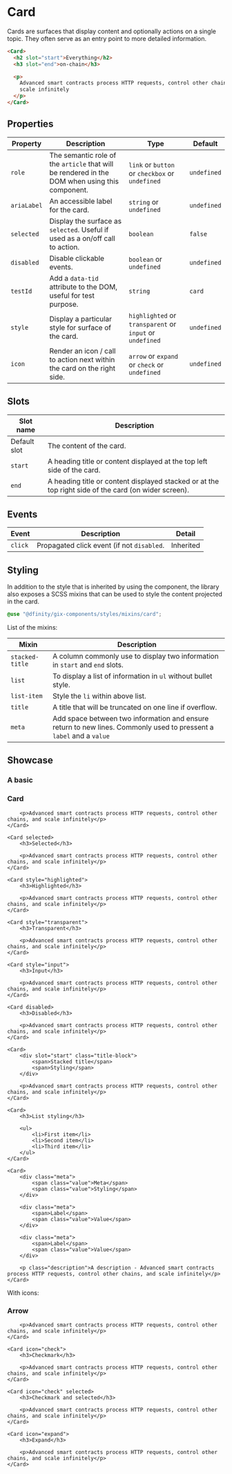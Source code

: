 <script lang="ts">
    import Card from "$lib/components/Card.svelte";
</script>

# Card

Cards are surfaces that display content and optionally actions on a single topic. They often serve as an entry point to more detailed information.

```html
<Card>
  <h2 slot="start">Everything</h2>
  <h3 slot="end">on-chain</h3>

  <p>
    Advanced smart contracts process HTTP requests, control other chains, and
    scale infinitely
  </p>
</Card>
```

## Properties

| Property    | Description                                                                                    | Type                                                     | Default     |
| ----------- | ---------------------------------------------------------------------------------------------- | -------------------------------------------------------- | ----------- |
| `role`      | The semantic role of the `article` that will be rendered in the DOM when using this component. | `link` or `button` or `checkbox` or `undefined`          | `undefined` |
| `ariaLabel` | An accessible label for the card.                                                              | `string` or `undefined`                                  | `undefined` |
| `selected`  | Display the surface as `selected`. Useful if used as a on/off call to action.                  | `boolean`                                                | `false`     |
| `disabled`  | Disable clickable events.                                                                      | `boolean` or `undefined`                                 | `undefined` |
| `testId`    | Add a `data-tid` attribute to the DOM, useful for test purpose.                                | `string`                                                 | `card`      |
| `style`     | Display a particular style for surface of the card.                                            | `highlighted` or `transparent` or `input` or `undefined` | `undefined` |
| `icon`      | Render an icon / call to action next within the card on the right side.                        | `arrow` or `expand` or `check` or `undefined`            | `undefined` |

## Slots

| Slot name    | Description                                                                                          |
| ------------ | ---------------------------------------------------------------------------------------------------- |
| Default slot | The content of the card.                                                                             |
| `start`      | A heading title or content displayed at the top left side of the card.                               |
| `end`        | A heading title or content displayed stacked or at the top right side of the card (on wider screen). |

## Events

| Event   | Description                                | Detail    |
| ------- | ------------------------------------------ | --------- |
| `click` | Propagated click event (if not `disabled`. | Inherited |

## Styling

In addition to the style that is inherited by using the component, the library also exposes a SCSS mixins that can be used to style the content projected in the card.

```scss
@use "@dfinity/gix-components/styles/mixins/card";
```

List of the mixins:

| Mixin           | Description                                                                                                         |
| --------------- | ------------------------------------------------------------------------------------------------------------------- |
| `stacked-title` | A column commonly use to display two information in `start` and `end` slots.                                        |
| `list`          | To display a list of information in `ul` without bullet style.                                                      |
| `list-item`     | Style the `li` within above list.                                                                                   |
| `title`         | A title that will be truncated on one line if overflow.                                                             |
| `meta`          | Add space between two information and ensure return to new lines. Commonly used to pressent a `label` and a `value` |

## Showcase

<div class="card-grid" style="margin-top: var(--padding)">
    <Card>
        <h3 slot="start">A basic</h3>
        <h3 slot="end">Card</h3>

        <p>Advanced smart contracts process HTTP requests, control other chains, and scale infinitely</p>
    </Card>

    <Card selected>
        <h3>Selected</h3>

        <p>Advanced smart contracts process HTTP requests, control other chains, and scale infinitely</p>
    </Card>

    <Card style="highlighted">
        <h3>Highlighted</h3>

        <p>Advanced smart contracts process HTTP requests, control other chains, and scale infinitely</p>
    </Card>

    <Card style="transparent">
        <h3>Transparent</h3>

        <p>Advanced smart contracts process HTTP requests, control other chains, and scale infinitely</p>
    </Card>

    <Card style="input">
        <h3>Input</h3>

        <p>Advanced smart contracts process HTTP requests, control other chains, and scale infinitely</p>
    </Card>

    <Card disabled>
        <h3>Disabled</h3>

        <p>Advanced smart contracts process HTTP requests, control other chains, and scale infinitely</p>
    </Card>

    <Card>
        <div slot="start" class="title-block">
            <span>Stacked title</span>
            <span>Styling</span>
        </div>

        <p>Advanced smart contracts process HTTP requests, control other chains, and scale infinitely</p>
    </Card>

    <Card>
        <h3>List styling</h3>

        <ul>
            <li>First item</li>
            <li>Second item</li>
            <li>Third item</li>
        </ul>
    </Card>

    <Card>
        <div class="meta">
            <span class="value">Meta</span>
            <span class="value">Styling</span>
        </div>

        <div class="meta">
            <span>Label</span>
            <span class="value">Value</span>
        </div>

        <div class="meta">
            <span>Label</span>
            <span class="value">Value</span>
        </div>

        <p class="description">A description - Advanced smart contracts process HTTP requests, control other chains, and scale infinitely</p>
    </Card>

</div>

<p style="padding: var(--padding-4x) 0 var(--padding);">With icons:</p>

<div class="card-grid" style="margin-top: var(--padding)">
    <Card icon="arrow">
        <h3>Arrow</h3>

        <p>Advanced smart contracts process HTTP requests, control other chains, and scale infinitely</p>
    </Card>

    <Card icon="check">
        <h3>Checkmark</h3>

        <p>Advanced smart contracts process HTTP requests, control other chains, and scale infinitely</p>
    </Card>

    <Card icon="check" selected>
        <h3>Checkmark and selected</h3>

        <p>Advanced smart contracts process HTTP requests, control other chains, and scale infinitely</p>
    </Card>

    <Card icon="expand">
        <h3>Expand</h3>

        <p>Advanced smart contracts process HTTP requests, control other chains, and scale infinitely</p>
    </Card>

</div>

<style lang="scss">
  @use "../../../../lib/styles/mixins/card";

  .title-block {
    @include card.stacked-title;
    @include card.title;
  }

  ul {
    @include card.list;
  }

  li {
    @include card.list-item;
  }

  .meta {
    @include card.meta;
  }
</style>
